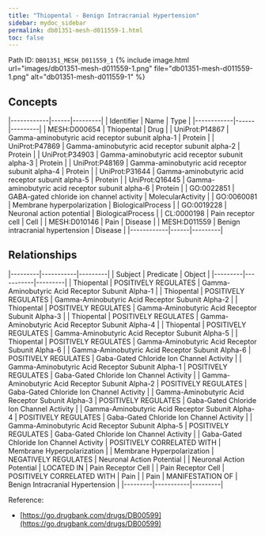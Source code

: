 ```yaml
---
title: "Thiopental - Benign Intracranial Hypertension"
sidebar: mydoc_sidebar
permalink: db01351-mesh-d011559-1.html
toc: false 
---
```



Path ID: `DB01351_MESH_D011559_1`
{% include image.html url="images/db01351-mesh-d011559-1.png" file="db01351-mesh-d011559-1.png" alt="db01351-mesh-d011559-1" %}

## Concepts

|------------|------|---------|
| Identifier | Name | Type    |
|------------|------|---------|
| MESH:D000654 | Thiopental | Drug |
| UniProt:P14867 | Gamma-aminobutyric acid receptor subunit alpha-1 | Protein |
| UniProt:P47869 | Gamma-aminobutyric acid receptor subunit alpha-2 | Protein |
| UniProt:P34903 | Gamma-aminobutyric acid receptor subunit alpha-3 | Protein |
| UniProt:P48169 | Gamma-aminobutyric acid receptor subunit alpha-4 | Protein |
| UniProt:P31644 | Gamma-aminobutyric acid receptor subunit alpha-5 | Protein |
| UniProt:Q16445 | Gamma-aminobutyric acid receptor subunit alpha-6 | Protein |
| GO:0022851 | GABA-gated chloride ion channel activity | MolecularActivity |
| GO:0060081 | Membrane hyperpolarization | BiologicalProcess |
| GO:0019228 | Neuronal action potential | BiologicalProcess |
| CL:0000198 | Pain receptor cell | Cell |
| MESH:D010146 | Pain | Disease |
| MESH:D011559 | Benign intracranial hypertension | Disease |
|------------|------|---------|

## Relationships

|---------|-----------|---------|
| Subject | Predicate | Object  |
|---------|-----------|---------|
| Thiopental | POSITIVELY REGULATES | Gamma-Aminobutyric Acid Receptor Subunit Alpha-1 |
| Thiopental | POSITIVELY REGULATES | Gamma-Aminobutyric Acid Receptor Subunit Alpha-2 |
| Thiopental | POSITIVELY REGULATES | Gamma-Aminobutyric Acid Receptor Subunit Alpha-3 |
| Thiopental | POSITIVELY REGULATES | Gamma-Aminobutyric Acid Receptor Subunit Alpha-4 |
| Thiopental | POSITIVELY REGULATES | Gamma-Aminobutyric Acid Receptor Subunit Alpha-5 |
| Thiopental | POSITIVELY REGULATES | Gamma-Aminobutyric Acid Receptor Subunit Alpha-6 |
| Gamma-Aminobutyric Acid Receptor Subunit Alpha-6 | POSITIVELY REGULATES | Gaba-Gated Chloride Ion Channel Activity |
| Gamma-Aminobutyric Acid Receptor Subunit Alpha-1 | POSITIVELY REGULATES | Gaba-Gated Chloride Ion Channel Activity |
| Gamma-Aminobutyric Acid Receptor Subunit Alpha-2 | POSITIVELY REGULATES | Gaba-Gated Chloride Ion Channel Activity |
| Gamma-Aminobutyric Acid Receptor Subunit Alpha-3 | POSITIVELY REGULATES | Gaba-Gated Chloride Ion Channel Activity |
| Gamma-Aminobutyric Acid Receptor Subunit Alpha-4 | POSITIVELY REGULATES | Gaba-Gated Chloride Ion Channel Activity |
| Gamma-Aminobutyric Acid Receptor Subunit Alpha-5 | POSITIVELY REGULATES | Gaba-Gated Chloride Ion Channel Activity |
| Gaba-Gated Chloride Ion Channel Activity | POSITIVELY CORRELATED WITH | Membrane Hyperpolarization |
| Membrane Hyperpolarization | NEGATIVELY REGULATES | Neuronal Action Potential |
| Neuronal Action Potential | LOCATED IN | Pain Receptor Cell |
| Pain Receptor Cell | POSITIVELY CORRELATED WITH | Pain |
| Pain | MANIFESTATION OF | Benign Intracranial Hypertension |
|---------|-----------|---------|

Reference: 
  - [https://go.drugbank.com/drugs/DB00599](https://go.drugbank.com/drugs/DB00599)
